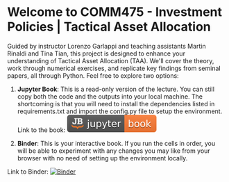 # Welcome to COMM475 - Investment Policies | Tactical Asset Allocation
Guided by instructor Lorenzo Garlappi and teaching assistants Martin Rinaldi and Tina Tian, this project is designed to enhance your understanding of Tactical Asset Allocation (TAA). We'll cover the theory, work through numerical exercises, and replicate key findings from seminal papers, all through Python.
Feel free to explore two options: 
1. **Jupyter Book**: This is a read-only version of the lecture. You can still copy both the code and the outputs into your local machine. The shortcoming is that you will need to install the dependencies listed in requirements.txt and import the config.py file to setup the environment.
Link to the book: [![JB](https://github.com/executablebooks/jupyter-book/raw/master/docs/images/badge.svg)](https://juanmrinaldi.github.io/TacticalAssetAllocation/intro.html)

2. **Binder**: This is your interactive book. If you run the cells in order, you will be able to experiment with any changes you may like from your browser with no need of setting up the environment locally.

Link to Binder: [![Binder](https://mybinder.org/badge_logo.svg)](https://mybinder.org/v2/gh/JuanMRinaldi/TacticalAssetAllocation/main?labpath=LN_05_Tactical_Asset_Allocation_MR.ipynb)
